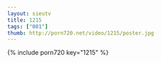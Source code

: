 ```yaml
--- 
layout: sieutv
title: 1215
tags: ["001"]
thumb: http://porn720.net/video/1215/poster.jpg
---
```

{% include porn720 key="1215" %} 
